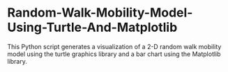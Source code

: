 # Random-Walk-Mobility-Model-Using-Turtle-And-Matplotlib
This Python script generates a visualization of a 2-D random walk mobility model using the turtle graphics library and a bar chart using the Matplotlib library.
